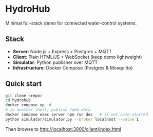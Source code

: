 # HydroHub

Minimal full‑stack demo for connected water‑control systems.

## Stack

* **Server**: Node.js + Express + Postgres + MQTT
* **Client**: Plain HTML/JS + WebSocket (keep demo lightweight)
* **Simulator**: Python publisher over MQTT
* **Infrastructure**: Docker Compose (Postgres & Mosquitto)

## Quick start

```bash
git clone <repo>
cd hydrohub
docker compose up -d
# in another shell, publish fake data
docker compose exec server npm run dev   # if not auto‑started
python simulator/simulator.py --broker localhost --valve 1
```

Then browse to <http://localhost:3000/client/index.html>

